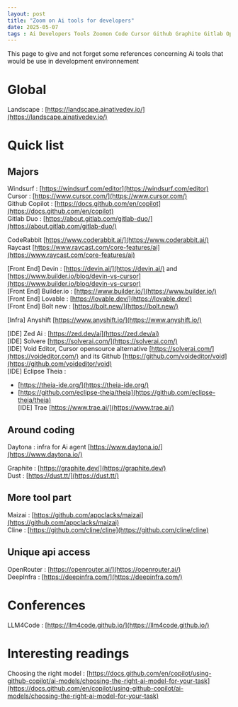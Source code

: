 ```yaml
---
layout: post
title: "Zoom on Ai tools for developers"
date: 2025-05-07
tags : Ai Developers Tools Zoomon Code Cursor Github Graphite Gitlab Openrouter Deepinfra Model Daytona Theia Trae
---
```


This page to give and not forget some references concerning Ai tools that would be use in development environnement

# Global

Landscape : [https://landscape.ainativedev.io/](https://landscape.ainativedev.io/)        

# Quick list

## Majors

Windsurf : [https://windsurf.com/editor](https://windsurf.com/editor)       
Cursor : [https://www.cursor.com/](https://www.cursor.com/)        
Github Copilot : [https://docs.github.com/en/copilot](https://docs.github.com/en/copilot)       
Gitlab Duo : [https://about.gitlab.com/gitlab-duo/](https://about.gitlab.com/gitlab-duo/)         

CodeRabbit [https://www.coderabbit.ai/](https://www.coderabbit.ai/)        
Raycast [https://www.raycast.com/core-features/ai](https://www.raycast.com/core-features/ai)        

[Front End] Devin : [https://devin.ai/](https://devin.ai/) and [https://www.builder.io/blog/devin-vs-cursor](https://www.builder.io/blog/devin-vs-cursor)      
[Front End] Builder.io : [https://www.builder.io/](https://www.builder.io/)        
[Front End] Lovable : [https://lovable.dev/](https://lovable.dev/)       
[Front End] Bolt new : [https://bolt.new/](https://bolt.new/)         

[Infra] Anyshift [https://www.anyshift.io/](https://www.anyshift.io/)          

[IDE] Zed Ai : [https://zed.dev/ai](https://zed.dev/ai)      
[IDE] Solvere [https://solverai.com/](https://solverai.com/)  
[IDE] Void Editor, Cursor opensource alternative [https://solverai.com/](https://voideditor.com/) and its Github [https://github.com/voideditor/void](https://github.com/voideditor/void)        
[IDE] Eclipse Theia : 
* [https://theia-ide.org/](https://theia-ide.org/)     
* [https://github.com/eclipse-theia/theia](https://github.com/eclipse-theia/theia)        
[IDE] Trae [https://www.trae.ai/](https://www.trae.ai/)       

## Around coding

Daytona : infra for Ai agent [https://www.daytona.io/](https://www.daytona.io/)        

Graphite : [https://graphite.dev/](https://graphite.dev/)         
Dust : [https://dust.tt/](https://dust.tt/)         

## More tool part

Maizai : [https://github.com/appclacks/maizai](https://github.com/appclacks/maizai)            
Cline : [https://github.com/cline/cline](https://github.com/cline/cline)       

## Unique api access

OpenRouter : [https://openrouter.ai/](https://openrouter.ai/)         
DeepInfra : [https://deepinfra.com/](https://deepinfra.com/)        

# Conferences

LLM4Code : [https://llm4code.github.io/](https://llm4code.github.io/)        

# Interesting readings

Choosing the right model : [https://docs.github.com/en/copilot/using-github-copilot/ai-models/choosing-the-right-ai-model-for-your-task](https://docs.github.com/en/copilot/using-github-copilot/ai-models/choosing-the-right-ai-model-for-your-task)        
